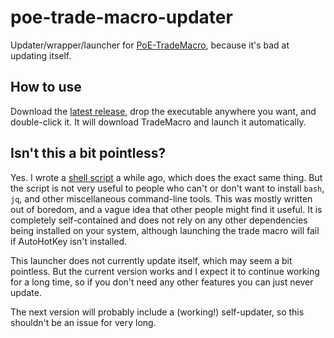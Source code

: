 # poe-trade-macro-updater

Updater/wrapper/launcher for [PoE-TradeMacro](https://github.com/PoE-TradeMacro/POE-TradeMacro), because it's bad at updating itself.

## How to use

Download the [latest release](https://github.com/Solonarv/poe-trade-macro-updater/releases/latest), drop the executable anywhere you want,
and double-click it. It will download TradeMacro and launch it automatically.

## Isn't this a bit pointless?

Yes. I wrote a [shell script](https://gist.github.com/Solonarv/121d42960c7078ff262f16167f33b488) a while ago, which does the exact same thing.
But the script is not very useful to people who can't or don't want to install `bash`, `jq`, and other miscellaneous command-line tools.
This was mostly written out of boredom, and a vague idea that other people might find it useful. It is completely self-contained and does not
rely on any other dependencies being installed on your system, although launching the trade macro will fail if AutoHotKey isn't installed.

This launcher does not currently update itself, which may seem a bit pointless. But the current version works and I expect it to continue working
for a long time, so if you don't need any other features you can just never update.

The next version will probably include a (working!) self-updater, so this shouldn't be an issue for very long.